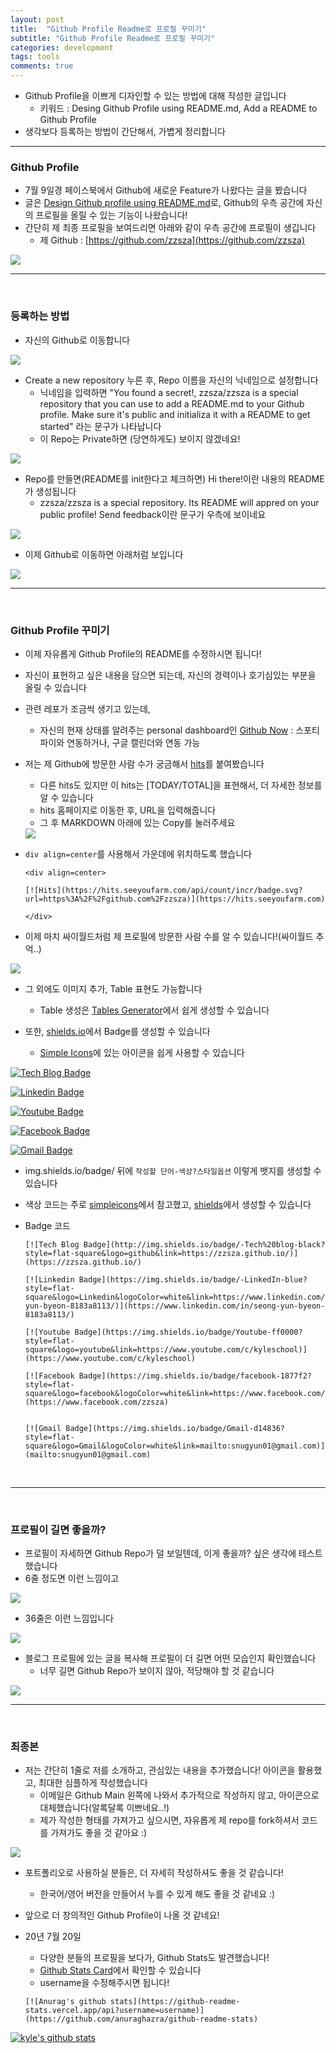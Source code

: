 ```yaml
---
layout: post
title:  "Github Profile Readme로 프로필 꾸미기"
subtitle: "Github Profile Readme로 프로필 꾸미기"
categories: development
tags: tools
comments: true
---
```


- Github Profile을 이쁘게 디자인할 수 있는 방법에 대해 작성한 글입니다
	- 키워드 : Desing Github Profile using README.md, Add a README to Github Profile
- 생각보다 등록하는 방법이 간단해서, 가볍게 정리합니다


---


### Github Profile
- 7월 9일경 페이스북에서 Github에 새로운 Feature가 나왔다는 글을 봤습니다
- 글은 [Design Github profile using README.md](https://dev.to/web/design-github-profile-using-readme-md-8al)로, Github의 우측 공간에 자신의 프로필을 올릴 수 있는 기능이 나왔습니다!
- 간단히 제 최종 프로필을 보여드리면 아래와 같이 우측 공간에 프로필이 생깁니다
	- 제 Github : [https://github.com/zzsza](https://github.com/zzsza)

<img src="https://www.dropbox.com/s/7kcp1mt6jzyk60v/Screenshot%202020-07-10%2023.11.03.png?raw=1">



<br />

---

<br />

### 등록하는 방법
- 자신의 Github로 이동합니다

<img src="https://www.dropbox.com/s/3uq0i8acbw6cesn/Screenshot%202020-07-10%2021.24.02.png?raw=1">


- Create a new repository 누른 후, Repo 이름을 자신의 닉네임으로 설정합니다
	- 닉네임을 입력하면 "You found a secret!, zzsza/zzsza is a special repository that you can use to add a README.md to your Github profile. Make sure it's public and initializa it with a README to get started" 라는 문구가 나타납니다
	- 이 Repo는 Private하면 (당연하게도) 보이지 않겠네요!

<img src="https://www.dropbox.com/s/tbahv71fffzr0kt/Screenshot%202020-07-10%2021.24.22.png?raw=1">


- Repo를 만들면(README를 init한다고 체크하면) Hi there!이란 내용의 README가 생성됩니다
	- zzsza/zzsza is a special repository. Its README will appred on your public profile! Send feedback이란 문구가 우측에 보이네요

<img src="https://www.dropbox.com/s/86bwofzj0t6gkz9/Screenshot%202020-07-10%2021.24.50.png?raw=1">


- 이제 Github로 이동하면 아래처럼 보입니다

<img src="https://www.dropbox.com/s/ehv4nadfmtk7i55/Screenshot%202020-07-10%2021.25.22.png?raw=1">


<br />

---

<br />

### Github Profile 꾸미기
- 이제 자유롭게 Github Profile의 README를 수정하시면 됩니다!
- 자신이 표현하고 싶은 내용을 담으면 되는데, 자신의 경력이나 호기심있는 부분을 올릴 수 있습니다
- 관련 레포가 조금씩 생기고 있는데, 
	- 자신의 현재 상태를 알려주는 personal dashboard인 [Github Now](https://github.com/beyondcode/github-now) : 스포티파이와 연동하거나, 구글 캘린더와 연동 가능
- 저는 제 Github에 방문한 사람 수가 궁금해서 [hits](https://hits.seeyoufarm.com/)를 붙여봤습니다
	- 다른 hits도 있지만 이 hits는 [TODAY/TOTAL]을 표현해서, 더 자세한 정보를 알 수 있습니다
	- hits 홈페이지로 이동한 후, URL을 입력해줍니다
	- 그 후 MARKDOWN 아래에 있는 Copy를 눌러주세요

	<img src="https://www.dropbox.com/s/u2h7jl2ymlci9td/Screenshot%202020-07-10%2021.46.46.png?raw=1">
	
- `div align=center`를 사용해서 가운데에 위치하도록 했습니다

	```
	<div align=center>
	
	[![Hits](https://hits.seeyoufarm.com/api/count/incr/badge.svg?url=https%3A%2F%2Fgithub.com%2Fzzsza)](https://hits.seeyoufarm.com) 
	
	</div>
	```	

- 이제 마치 싸이월드처럼 제 프로필에 방문한 사람 수를 알 수 있습니다!(싸이월드 추억..)

<img src="https://www.dropbox.com/s/p8oriovo556rnps/Screenshot%202020-07-10%2021.50.26.png?raw=1">


- 그 외에도 이미지 추가, Table 표현도 가능합니다
	- Table 생성은 [Tables Generator](https://www.tablesgenerator.com/markdown_tables)에서 쉽게 생성할 수 있습니다 

- 또한, [shields.io](https://shields.io/)에서 Badge를 생성할 수 있습니다
	- [Simple Icons](https://simpleicons.org/)에 있는 아이콘을 쉽게 사용할 수 있습니다

[![Tech Blog Badge](http://img.shields.io/badge/-Tech%20blog-black?style=flat-square&logo=github&link=https://zzsza.github.io/)](https://zzsza.github.io/)

[![Linkedin Badge](https://img.shields.io/badge/-LinkedIn-blue?style=flat-square&logo=Linkedin&logoColor=white&link=https://www.linkedin.com/in/seong-yun-byeon-8183a8113/)](https://www.linkedin.com/in/seong-yun-byeon-8183a8113/)

[![Youtube Badge](https://img.shields.io/badge/Youtube-ff0000?style=flat-square&logo=youtube&link=https://www.youtube.com/c/kyleschool)](https://www.youtube.com/c/kyleschool)

[![Facebook Badge](https://img.shields.io/badge/facebook-1877f2?style=flat-square&logo=facebook&logoColor=white&link=https://www.facebook.com/zzsza)](https://www.facebook.com/zzsza)


[![Gmail Badge](https://img.shields.io/badge/Gmail-d14836?style=flat-square&logo=Gmail&logoColor=white&link=mailto:snugyun01@gmail.com)](mailto:snugyun01@gmail.com)


- img.shields.io/badge/ 뒤에 `작성할 단어-색상?스타일옵션` 이렇게 뱃지를 생성할 수 있습니다
- 색상 코드는 주로 [simpleicons](https://simpleicons.org/)에서 참고했고, [shields](https://shields.io/)에서 생성할 수 있습니다

- Badge 코드

	
	```
	[![Tech Blog Badge](http://img.shields.io/badge/-Tech%20blog-black?style=flat-square&logo=github&link=https://zzsza.github.io/)](https://zzsza.github.io/)
	
	[![Linkedin Badge](https://img.shields.io/badge/-LinkedIn-blue?style=flat-square&logo=Linkedin&logoColor=white&link=https://www.linkedin.com/in/seong-yun-byeon-8183a8113/)](https://www.linkedin.com/in/seong-yun-byeon-8183a8113/)
	
	[![Youtube Badge](https://img.shields.io/badge/Youtube-ff0000?style=flat-square&logo=youtube&link=https://www.youtube.com/c/kyleschool)](https://www.youtube.com/c/kyleschool)
	
	[![Facebook Badge](https://img.shields.io/badge/facebook-1877f2?style=flat-square&logo=facebook&logoColor=white&link=https://www.facebook.com/zzsza)](https://www.facebook.com/zzsza)
	
	
	[![Gmail Badge](https://img.shields.io/badge/Gmail-d14836?style=flat-square&logo=Gmail&logoColor=white&link=mailto:snugyun01@gmail.com)](mailto:snugyun01@gmail.com)
	
	```

<br />

---

<br />

### 프로필이 길면 좋을까?
- 프로필이 자세하면 Github Repo가 덜 보일텐데, 이게 좋을까? 싶은 생각에 테스트했습니다
- 6줄 정도면 이런 느낌이고

<img src="https://www.dropbox.com/s/uekj5hlpegm7tom/Screenshot%202020-07-10%2021.58.32.png?raw=1">

<br />


- 36줄은 이런 느낌입니다

<img src="https://www.dropbox.com/s/tzttka8etyooen6/Screenshot%202020-07-10%2022.00.50.png?raw=1">

<br />

- 블로그 프로필에 있는 글을 복사해 프로필이 더 길면 어떤 모습인지 확인했습니다
	- 너무 길면 Github Repo가 보이지 않아, 적당해야 할 것 같습니다

<img src="https://www.dropbox.com/s/rhf4kmihjnwz1tw/Screenshot%202020-07-10%2022.11.10.gif?raw=1">


<br />

---

<br />


### 최종본
- 저는 간단히 1줄로 저를 소개하고, 관심있는 내용을 추가했습니다! 아이콘을 활용했고, 최대한 심플하게 작성했습니다
	- 이메일은 Github Main 왼쪽에 나와서 추가적으로 작성하지 않고, 아이콘으로 대체했습니다(알록달록 이쁘네요..!)
	- 제가 작성한 형태를 가져가고 싶으시면, 자유롭게 제 repo를 fork하셔서 코드를 가져가도 좋을 것 같아요 :)

<img src="https://www.dropbox.com/s/7kcp1mt6jzyk60v/Screenshot%202020-07-10%2023.11.03.png?raw=1">


- 포트폴리오로 사용하실 분들은, 더 자세히 작성하셔도 좋을 것 같습니다!
	- 한국어/영어 버전을 만들어서 누를 수 있게 해도 좋을 것 같네요 :)
- 앞으로 더 창의적인 Github Profile이 나올 것 같네요!



- 20년 7월 20일
	- 다양한 분들의 프로필을 보다가, Github Stats도 발견했습니다!
	- [Github Stats Card](https://github.com/anuraghazra/github-readme-stats)에서 확인할 수 있습니다
	- username을 수정해주시면 됩니다!
	
	```
	[![Anurag's github stats](https://github-readme-stats.vercel.app/api?username=username)](https://github.com/anuraghazra/github-readme-stats)
	```

[![kyle's github stats](https://github-readme-stats.vercel.app/api?username=zzsza)](https://github.com/anuraghazra/github-readme-stats)
